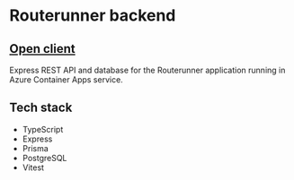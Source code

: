 # Routerunner backend

## [Open client](https://routerunner.netlify.app/)

Express REST API and database for the Routerunner application running in Azure Container Apps service.

## Tech stack

- TypeScript
- Express
- Prisma
- PostgreSQL
- Vitest
